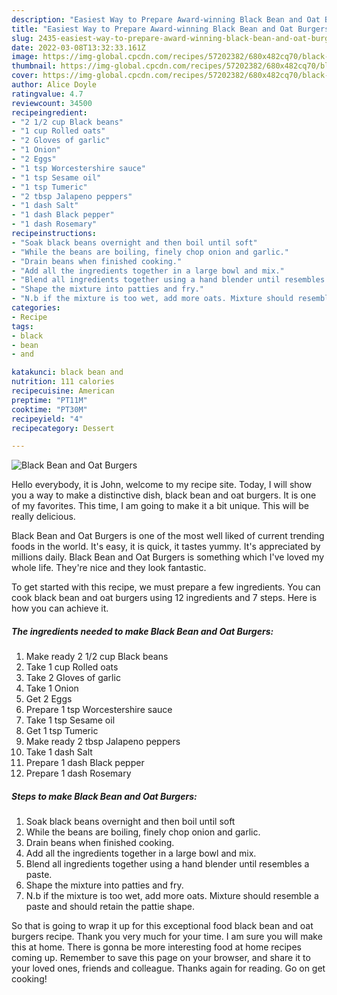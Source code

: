 ```yaml
---
description: "Easiest Way to Prepare Award-winning Black Bean and Oat Burgers"
title: "Easiest Way to Prepare Award-winning Black Bean and Oat Burgers"
slug: 2435-easiest-way-to-prepare-award-winning-black-bean-and-oat-burgers
date: 2022-03-08T13:32:33.161Z
image: https://img-global.cpcdn.com/recipes/57202382/680x482cq70/black-bean-and-oat-burgers-recipe-main-photo.jpg
thumbnail: https://img-global.cpcdn.com/recipes/57202382/680x482cq70/black-bean-and-oat-burgers-recipe-main-photo.jpg
cover: https://img-global.cpcdn.com/recipes/57202382/680x482cq70/black-bean-and-oat-burgers-recipe-main-photo.jpg
author: Alice Doyle
ratingvalue: 4.7
reviewcount: 34500
recipeingredient:
- "2 1/2 cup Black beans"
- "1 cup Rolled oats"
- "2 Gloves of garlic"
- "1 Onion"
- "2 Eggs"
- "1 tsp Worcestershire sauce"
- "1 tsp Sesame oil"
- "1 tsp Tumeric"
- "2 tbsp Jalapeno peppers"
- "1 dash Salt"
- "1 dash Black pepper"
- "1 dash Rosemary"
recipeinstructions:
- "Soak black beans overnight and then boil until soft"
- "While the beans are boiling, finely chop onion and garlic."
- "Drain beans when finished cooking."
- "Add all the ingredients together in a large bowl and mix."
- "Blend all ingredients together using a hand blender until resembles a paste."
- "Shape the mixture into patties and fry."
- "N.b if the mixture is too wet, add more oats. Mixture should resemble a paste and should retain the pattie shape."
categories:
- Recipe
tags:
- black
- bean
- and

katakunci: black bean and 
nutrition: 111 calories
recipecuisine: American
preptime: "PT11M"
cooktime: "PT30M"
recipeyield: "4"
recipecategory: Dessert

---
```



![Black Bean and Oat Burgers](https://img-global.cpcdn.com/recipes/57202382/680x482cq70/black-bean-and-oat-burgers-recipe-main-photo.jpg)

Hello everybody, it is John, welcome to my recipe site. Today, I will show you a way to make a distinctive dish, black bean and oat burgers. It is one of my favorites. This time, I am going to make it a bit unique. This will be really delicious.

Black Bean and Oat Burgers is one of the most well liked of current trending foods in the world. It's easy, it is quick, it tastes yummy. It's appreciated by millions daily. Black Bean and Oat Burgers is something which I've loved my whole life. They're nice and they look fantastic.




To get started with this recipe, we must prepare a few ingredients. You can cook black bean and oat burgers using 12 ingredients and 7 steps. Here is how you can achieve it.

<!--inarticleads1-->

##### The ingredients needed to make Black Bean and Oat Burgers:

1. Make ready 2 1/2 cup Black beans
1. Take 1 cup Rolled oats
1. Take 2 Gloves of garlic
1. Take 1 Onion
1. Get 2 Eggs
1. Prepare 1 tsp Worcestershire sauce
1. Take 1 tsp Sesame oil
1. Get 1 tsp Tumeric
1. Make ready 2 tbsp Jalapeno peppers
1. Take 1 dash Salt
1. Prepare 1 dash Black pepper
1. Prepare 1 dash Rosemary




<!--inarticleads2-->

##### Steps to make Black Bean and Oat Burgers:

1. Soak black beans overnight and then boil until soft
1. While the beans are boiling, finely chop onion and garlic.
1. Drain beans when finished cooking.
1. Add all the ingredients together in a large bowl and mix.
1. Blend all ingredients together using a hand blender until resembles a paste.
1. Shape the mixture into patties and fry.
1. N.b if the mixture is too wet, add more oats. Mixture should resemble a paste and should retain the pattie shape.




So that is going to wrap it up for this exceptional food black bean and oat burgers recipe. Thank you very much for your time. I am sure you will make this at home. There is gonna be more interesting food at home recipes coming up. Remember to save this page on your browser, and share it to your loved ones, friends and colleague. Thanks again for reading. Go on get cooking!
